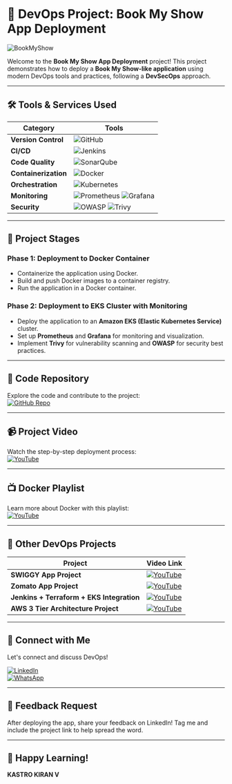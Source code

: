 # 🚀 **DevOps Project: Book My Show App Deployment**  
![BookMyShow](https://upload.wikimedia.org/wikipedia/commons/thumb/6/6f/BookMyShow_Logo.svg/1280px-BookMyShow_Logo.svg.png)

Welcome to the **Book My Show App Deployment** project! This project demonstrates how to deploy a **Book My Show-like application** using modern DevOps tools and practices, following a **DevSecOps** approach.  

---

## 🛠️ **Tools & Services Used**

| **Category**       | **Tools**                                                                                                                                                                                                 |
|---------------------|-----------------------------------------------------------------------------------------------------------------------------------------------------------------------------------------------------------|
| **Version Control** | ![GitHub](https://img.shields.io/badge/GitHub-181717?style=flat-square&logo=github&logoColor=white)                                                                                                       |
| **CI/CD**           | ![Jenkins](https://img.shields.io/badge/Jenkins-D24939?style=flat-square&logo=jenkins&logoColor=white)                                                                                                    |
| **Code Quality**    | ![SonarQube](https://img.shields.io/badge/SonarQube-4E9BCD?style=flat-square&logo=sonarqube&logoColor=white)                                                                                              |
| **Containerization**| ![Docker](https://img.shields.io/badge/Docker-2496ED?style=flat-square&logo=docker&logoColor=white)                                                                                                       |
| **Orchestration**   | ![Kubernetes](https://img.shields.io/badge/Kubernetes-326CE5?style=flat-square&logo=kubernetes&logoColor=white)                                                                                          |
| **Monitoring**      | ![Prometheus](https://img.shields.io/badge/Prometheus-E6522C?style=flat-square&logo=prometheus&logoColor=white) ![Grafana](https://img.shields.io/badge/Grafana-F46800?style=flat-square&logo=grafana&logoColor=white) |
| **Security**        | ![OWASP](https://img.shields.io/badge/OWASP-000000?style=flat-square&logo=owasp&logoColor=white) ![Trivy](https://img.shields.io/badge/Trivy-00979D?style=flat-square&logo=trivy&logoColor=white)         |

---

## 🚦 **Project Stages**

### **Phase 1: Deployment to Docker Container**
- Containerize the application using Docker.
- Build and push Docker images to a container registry.
- Run the application in a Docker container.

### **Phase 2: Deployment to EKS Cluster with Monitoring**
- Deploy the application to an **Amazon EKS (Elastic Kubernetes Service)** cluster.
- Set up **Prometheus** and **Grafana** for monitoring and visualization.
- Implement **Trivy** for vulnerability scanning and **OWASP** for security best practices.

---

## 📂 **Code Repository**
Explore the code and contribute to the project:  
[![GitHub Repo](https://img.shields.io/badge/GitHub-Repository-181717?style=for-the-badge&logo=github&logoColor=white)](https://github.com/KastroVKiran/Book-My-Show.git)

---

## 📹 **Project Video**
Watch the step-by-step deployment process:  
[![YouTube](https://img.shields.io/badge/YouTube-FF0000?style=for-the-badge&logo=youtube&logoColor=white)](https://youtu.be/hBGVwa8MY4A)

---

## 📺 **Docker Playlist**
Learn more about Docker with this playlist:  
[![YouTube](https://img.shields.io/badge/YouTube-FF0000?style=for-the-badge&logo=youtube&logoColor=white)](https://www.youtube.com/playlist?list=PLs-PsDpuAuTeNx3OgGQ1QrpNBo-XE6VBh)

---

## 🚀 **Other DevOps Projects**

| **Project**                                | **Video Link**                                                                                   |
|--------------------------------------------|--------------------------------------------------------------------------------------------------|
| **SWIGGY App Project**                     | [![YouTube](https://img.shields.io/badge/YouTube-FF0000?style=flat-square&logo=youtube&logoColor=white)](https://youtu.be/x55z7rk0NAU) |
| **Zomato App Project**                     | [![YouTube](https://img.shields.io/badge/YouTube-FF0000?style=flat-square&logo=youtube&logoColor=white)](https://youtu.be/GyoI6-I68aQ) |
| **Jenkins + Terraform + EKS Integration**  | [![YouTube](https://img.shields.io/badge/YouTube-FF0000?style=flat-square&logo=sonarqube&logoColor=white)](https://youtu.be/DV79JyFbQE8) |
| **AWS 3 Tier Architecture Project**        | [![YouTube](https://img.shields.io/badge/YouTube-FF0000?style=flat-square&logo=nexus&logoColor=white)](https://youtu.be/Oj-Hr_aulKA) |

---

## 🤝 **Connect with Me**

Let's connect and discuss DevOps!  

[![LinkedIn](https://img.shields.io/badge/LinkedIn-0077B5?style=for-the-badge&logo=linkedin&logoColor=white)](https://www.linkedin.com/in/kastro-kiran/)  
[![WhatsApp](https://img.shields.io/badge/WhatsApp-25D366?style=for-the-badge&logo=whatsapp&logoColor=white)](https://chat.whatsapp.com/EGw6ZlwUHZc82cA0vXFnwm)

---

## 📣 **Feedback Request**

After deploying the app, share your feedback on LinkedIn! Tag me and include the project link to help spread the word.  

---

## 🎉 **Happy Learning!**  

**KASTRO KIRAN V**
